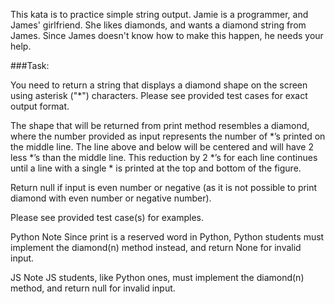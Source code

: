 This kata is to practice simple string output. Jamie is a programmer, and James' girlfriend. She likes diamonds, and wants a diamond string from James. Since James doesn't know how to make this happen, he needs your help.

###Task:

You need to return a string that displays a diamond shape on the screen using asterisk ("*") characters. Please see provided test cases for exact output format.

The shape that will be returned from print method resembles a diamond, where the number provided as input represents the number of *’s printed on the middle line. The line above and below will be centered and will have 2 less *’s than the middle line. This reduction by 2 *’s for each line continues until a line with a single * is printed at the top and bottom of the figure.

Return null if input is even number or negative (as it is not possible to print diamond with even number or negative number).

Please see provided test case(s) for examples.

Python Note
Since print is a reserved word in Python, Python students must implement the diamond(n) method instead, and return None for invalid input.

JS Note
JS students, like Python ones, must implement the diamond(n) method, and return null for invalid input.
